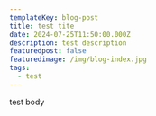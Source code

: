 ```yaml
---
templateKey: blog-post
title: test tite
date: 2024-07-25T11:50:00.000Z
description: test description
featuredpost: false
featuredimage: /img/blog-index.jpg
tags:
  - test
---
```

test body
